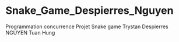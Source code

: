 # Snake_Game_Despierres_Nguyen
Programmation concurrence
Projet Snake game
Trystan Despierres
NGUYEN Tuan Hung
